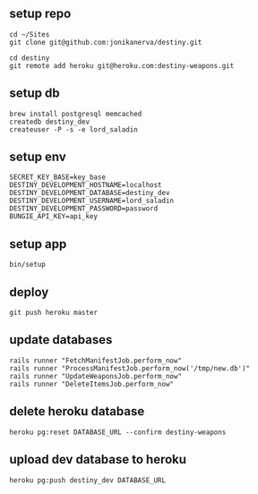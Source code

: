 ## setup repo

    cd ~/Sites
    git clone git@github.com:jonikanerva/destiny.git

    cd destiny
    git remote add heroku git@heroku.com:destiny-weapons.git

## setup db

    brew install postgresql memcached
    createdb destiny_dev
    createuser -P -s -e lord_saladin

## setup env

    SECRET_KEY_BASE=key_base
    DESTINY_DEVELOPMENT_HOSTNAME=localhost
    DESTINY_DEVELOPMENT_DATABASE=destiny_dev
    DESTINY_DEVELOPMENT_USERNAME=lord_saladin
    DESTINY_DEVELOPMENT_PASSWORD=password
    BUNGIE_API_KEY=api_key

## setup app

    bin/setup

## deploy

    git push heroku master

## update databases

    rails runner "FetchManifestJob.perform_now"
    rails runner "ProcessManifestJob.perform_now('/tmp/new.db')"
    rails runner "UpdateWeaponsJob.perform_now"
    rails runner "DeleteItemsJob.perform_now"

## delete heroku database

    heroku pg:reset DATABASE_URL --confirm destiny-weapons

## upload dev database to heroku

    heroku pg:push destiny_dev DATABASE_URL
